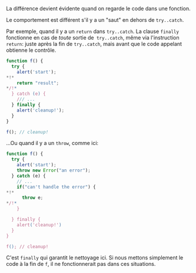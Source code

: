 La différence devient évidente quand on regarde le code dans une fonction.

Le comportement est différent s'il y a un "saut" en dehors de `try..catch`.

Par exemple, quand il y a un `return` dans `try..catch`. La clause `finally` fonctionne en cas de *toute* sortie de` try..catch`, même via l'instruction `return`: juste après la fin de `try..catch`, mais avant que le code appelant obtienne le contrôle.

```js run
function f() {
  try {
    alert('start');
*!*
    return "result";
*/!*
  } catch (e) {
    /// ...
  } finally {
    alert('cleanup!');
  }
}

f(); // cleanup!
```

...Ou quand il y a un `throw`, comme ici:

```js run
function f() {
  try {
    alert('start');
    throw new Error("an error");
  } catch (e) {
    // ...
    if("can't handle the error") {
*!*
      throw e;
*/!*
    }

  } finally {
    alert('cleanup!')
  }
}

f(); // cleanup!
```

C'est `finally` qui garantit le nettoyage ici. Si nous mettons simplement le code à la fin de `f`, il ne fonctionnerait pas dans ces situations.
